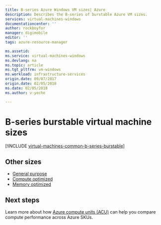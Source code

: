 ```yaml
---
title: B-series Azure Windows VM sizes| Azure
description: Describes the B-series of burstable Azure VM sizes.
services: virtual-machines-windows
documentationcenter: ''
author: rockboyfor
manager: digimobile
editor: ''
tags: azure-resource-manager

ms.assetid: 
ms.service: virtual-machines-windows
ms.devlang: na
ms.topic: article
ms.tgt_pltfrm: vm-windows
ms.workload: infrastructure-services
origin.date: 09/07/2017
origin.date: 02/05/2018
ms.date: 02/05/2018
ms.author: v-yeche

---
```


# B-series burstable virtual machine sizes

[!INCLUDE [virtual-machines-common-b-series-burstable](../../../includes/virtual-machines-common-b-series-burstable.md)]

## Other sizes
- [General purpose](sizes-general.md)
- [Compute optimized](sizes-compute.md)
- [Memory optimized](../virtual-machines-windows-sizes-memory.md)
<!-- Not Available on - - [Storage optimized](../virtual-machines-windows-sizes-storage.md) -->
<!-- Not Available on - - [GPU optimized](sizes-gpu.md) -->
<!-- Not Available on - - [High performance compute](sizes-hpc.md) --> 

## Next steps
Learn more about how [Azure compute units (ACU)](acu.md) can help you compare compute performance across Azure SKUs.

<!-- Update_Description: new article on widnows b series burstable -->
<!--PENDING FOR B-SERIES GA ANOUNCEMENT -->
<!--ms.date: 02/05/2018-->
